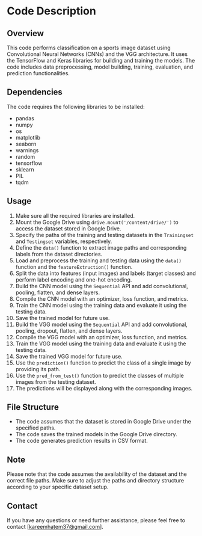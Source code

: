 # Code Description

## Overview
This code performs classification on a sports image dataset using Convolutional Neural Networks (CNNs) and the VGG architecture. It uses the TensorFlow and Keras libraries for building and training the models. The code includes data preprocessing, model building, training, evaluation, and prediction functionalities.

## Dependencies
The code requires the following libraries to be installed:
- pandas
- numpy
- os
- matplotlib
- seaborn
- warnings
- random
- tensorflow
- sklearn
- PIL
- tqdm

## Usage
1. Make sure all the required libraries are installed.
2. Mount the Google Drive using `drive.mount('/content/drive/')` to access the dataset stored in Google Drive.
3. Specify the paths of the training and testing datasets in the `Trainingset` and `Testingset` variables, respectively.
4. Define the `data()` function to extract image paths and corresponding labels from the dataset directories.
5. Load and preprocess the training and testing data using the `data()` function and the `featureExtruction()` function.
6. Split the data into features (input images) and labels (target classes) and perform label encoding and one-hot encoding.
7. Build the CNN model using the `Sequential` API and add convolutional, pooling, flatten, and dense layers.
8. Compile the CNN model with an optimizer, loss function, and metrics.
9. Train the CNN model using the training data and evaluate it using the testing data.
10. Save the trained model for future use.
11. Build the VGG model using the `Sequential` API and add convolutional, pooling, dropout, flatten, and dense layers.
12. Compile the VGG model with an optimizer, loss function, and metrics.
13. Train the VGG model using the training data and evaluate it using the testing data.
14. Save the trained VGG model for future use.
15. Use the `prediction()` function to predict the class of a single image by providing its path.
16. Use the `pred_from_test()` function to predict the classes of multiple images from the testing dataset.
17. The predictions will be displayed along with the corresponding images.

## File Structure
- The code assumes that the dataset is stored in Google Drive under the specified paths.
- The code saves the trained models in the Google Drive directory.
- The code generates prediction results in CSV format.

## Note
Please note that the code assumes the availability of the dataset and the correct file paths. Make sure to adjust the paths and directory structure according to your specific dataset setup.

## Contact
If you have any questions or need further assistance, please feel free to contact [kareemhatem37@gmail.com].
